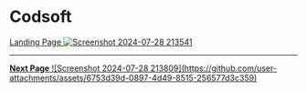 # Codsoft
<u>Landing Page<u>
![Screenshot 2024-07-28 213541](https://github.com/user-attachments/assets/5ef0382e-ee16-409e-96ea-098449863dbf)
<hr>
<Strong border="2px">Next Page</Strong>
![Screenshot 2024-07-28 213809](https://github.com/user-attachments/assets/6753d39d-0897-4d49-8515-256577d3c359)
